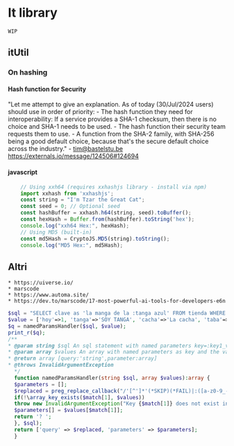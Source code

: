 # It library

	WIP

## itUtil

### On hashing

#### Hash function for Security
"Let me attempt to give an explanation. As of today (30/Jul/2024 users) should use in order of priority:
    - The hash function they need for interoperability: If a service provides a SHA-1 checksum, then there is no choice and SHA-1 needs to be used.
    - The hash function their security team requests them to use.
    - A function from the SHA-2 family, with SHA-256 being a good default choice, because that's the secure default choice across the industry."
	- tim@bastelstu.be  https://externals.io/message/124506#124694


#### javascript
```javascript
	// Using xxh64 (requires xxhashjs library - install via npm)
	import xxhash from 'xxhashjs';
	const string = "I'm Tzar the Great Cat";
	const seed = 0; // Optional seed
	const hashBuffer = xxhash.h64(string, seed).toBuffer();
	const hexHash = Buffer.from(hashBuffer).toString('hex');
	console.log("xxh64 Hex:", hexHash);
	// Using MD5 (built-in)
	const md5Hash = CryptoJS.MD5(string).toString();
	console.log("MD5 Hex:", md5Hash);
```
## Altri
	* https://uiverse.io/
	* marscode
	* https://www.automa.site/
	* https://dev.to/marscode/17-most-powerful-ai-tools-for-developers-e6n

```php
$sql = "SELECT clave as 'la manga de la :tanga azul' FROM tienda WHERE clave = :cacha AND tienda = :taba  and vale=':si'";
$value = ['hoy'=>1, 'tanga'=>'SOY TANGA', 'cacha'=>'La cacha', 'taba'=>'De diana', 'si' => 'INVALIDA '];
$q = namedParamsHandler($sql, $value);
print_r($q);
/**
* @param string $sql An sql statement with named parameters key=:key1_value where key1_value is a key in $values
* @param array $values An array with named parameters as key and the value to use
* @return array [query:'string',parameter:array]
* @throws InvalidArgumentException
  */
  function namedParamsHandler(string $sql, array $values):array {
  $parameters = [];
  $replaced = preg_replace_callback("/'[^']*'(*SKIP)(*FAIL)|:([a-z0-9_-]+)\b/miUS", function($match) use (&$parameters, $values) {
  if(!\array_key_exists($match[1], $values))
  throw new InvalidArgumentException("Key {$match[1]} does not exist in values array");
  $parameters[] = $values[$match[1]];
  return '? ';
  }, $sql);
  return ['query' => $replaced, 'parameters' => $parameters];
  }
```